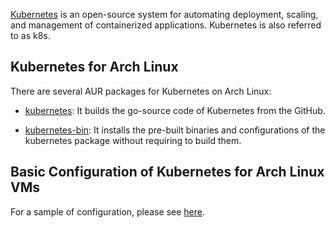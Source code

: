 [Kubernetes](https://kubernetes.io/docs/concepts/overview/what-is-kubernetes/) is an open-source system for automating deployment, scaling, and management of containerized applications. Kubernetes is also referred to as k8s.

## Kubernetes for Arch Linux

There are several AUR packages for Kubernetes on Arch Linux:

*   [kubernetes](https://aur.archlinux.org/packages/kubernetes/): It builds the go-source code of Kubernetes from the GitHub.

*   [kubernetes-bin](https://aur.archlinux.org/packages/kubernetes-bin/): It installs the pre-built binaries and configurations of the kubernetes package without requiring to build them.

## Basic Configuration of Kubernetes for Arch Linux VMs

For a sample of configuration, please see [here](https://github.com/kubernetes/kubeadm/issues/465).